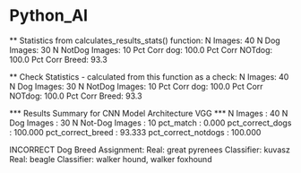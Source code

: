 # Python_AI


 ** Statistics from calculates_results_stats() function:
N Images: 40  N Dog Images: 30  N NotDog Images: 10 
Pct Corr dog: 100.0 Pct Corr NOTdog: 100.0  Pct Corr Breed:  93.3

 ** Check Statistics - calculated from this function as a check:
N Images: 40  N Dog Images: 30  N NotDog Images: 10 
Pct Corr dog: 100.0 Pct Corr NOTdog: 100.0  Pct Corr Breed:  93.3


*** Results Summary for CNN Model Architecture VGG ***
N Images            :  40
N Dog Images        :  30
N Not-Dog Images    :  10
pct_match           : 0.000
pct_correct_dogs    : 100.000
pct_correct_breed   : 93.333
pct_correct_notdogs : 100.000

INCORRECT Dog Breed Assignment:
Real:             great pyrenees   Classifier:                         kuvasz
Real:                     beagle   Classifier:  walker hound, walker foxhound
